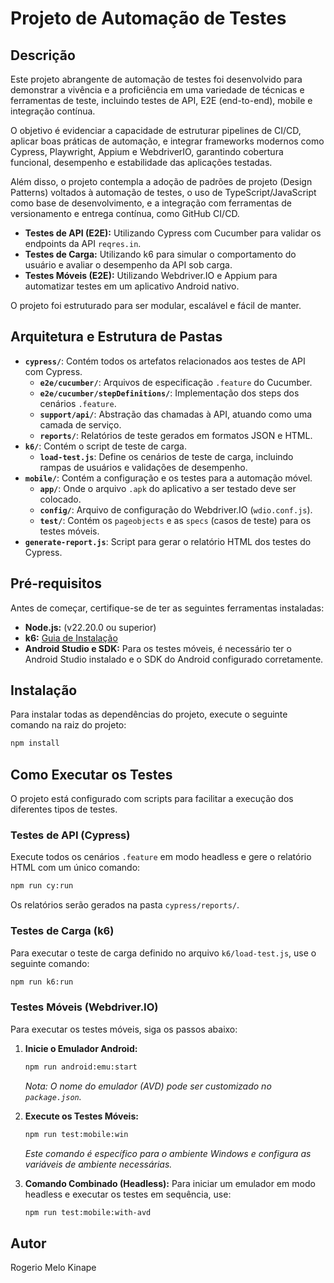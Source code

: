# Projeto de Automação de Testes

## Descrição

Este projeto abrangente de automação de testes foi desenvolvido para demonstrar a vivência e a proficiência em uma variedade de técnicas e ferramentas de teste, incluindo testes de API, E2E (end-to-end), mobile e integração contínua.

O objetivo é evidenciar a capacidade de estruturar pipelines de CI/CD, aplicar boas práticas de automação, e integrar frameworks modernos como Cypress, Playwright, Appium e WebdriverIO, garantindo cobertura funcional, desempenho e estabilidade das aplicações testadas.

Além disso, o projeto contempla a adoção de padrões de projeto (Design Patterns) voltados à automação de testes, o uso de TypeScript/JavaScript como base de desenvolvimento, e a integração com ferramentas de versionamento e entrega contínua, como GitHub CI/CD.

- **Testes de API (E2E):** Utilizando Cypress com Cucumber para validar os endpoints da API `reqres.in`.
- **Testes de Carga:** Utilizando k6 para simular o comportamento do usuário e avaliar o desempenho da API sob carga.
- **Testes Móveis (E2E):** Utilizando Webdriver.IO e Appium para automatizar testes em um aplicativo Android nativo.

O projeto foi estruturado para ser modular, escalável e fácil de manter.

## Arquitetura e Estrutura de Pastas

- **`cypress/`**: Contém todos os artefatos relacionados aos testes de API com Cypress.
  - **`e2e/cucumber/`**: Arquivos de especificação `.feature` do Cucumber.
  - **`e2e/cucumber/stepDefinitions/`**: Implementação dos steps dos cenários `.feature`.
  - **`support/api/`**: Abstração das chamadas à API, atuando como uma camada de serviço.
  - **`reports/`**: Relatórios de teste gerados em formatos JSON e HTML.
- **`k6/`**: Contém o script de teste de carga.
  - **`load-test.js`**: Define os cenários de teste de carga, incluindo rampas de usuários e validações de desempenho.
- **`mobile/`**: Contém a configuração e os testes para a automação móvel.
  - **`app/`**: Onde o arquivo `.apk` do aplicativo a ser testado deve ser colocado.
  - **`config/`**: Arquivo de configuração do Webdriver.IO (`wdio.conf.js`).
  - **`test/`**: Contém os `pageobjects` e as `specs` (casos de teste) para os testes móveis.
- **`generate-report.js`**: Script para gerar o relatório HTML dos testes do Cypress.

## Pré-requisitos

Antes de começar, certifique-se de ter as seguintes ferramentas instaladas:

- **Node.js:** (v22.20.0 ou superior)
- **k6:** [Guia de Instalação](https://k6.io/docs/getting-started/installation/)
- **Android Studio e SDK:** Para os testes móveis, é necessário ter o Android Studio instalado e o SDK do Android configurado corretamente.

## Instalação

Para instalar todas as dependências do projeto, execute o seguinte comando na raiz do projeto:

```bash
npm install
```

## Como Executar os Testes

O projeto está configurado com scripts para facilitar a execução dos diferentes tipos de testes.

### Testes de API (Cypress)

Execute todos os cenários `.feature` em modo headless e gere o relatório HTML com um único comando:

```bash
npm run cy:run
```

Os relatórios serão gerados na pasta `cypress/reports/`.

### Testes de Carga (k6)

Para executar o teste de carga definido no arquivo `k6/load-test.js`, use o seguinte comando:

```bash
npm run k6:run
```

### Testes Móveis (Webdriver.IO)

Para executar os testes móveis, siga os passos abaixo:

1. **Inicie o Emulador Android:**
   ```bash
   npm run android:emu:start
   ```
   *Nota: O nome do emulador (AVD) pode ser customizado no `package.json`.*

2. **Execute os Testes Móveis:**
   ```bash
   npm run test:mobile:win
   ```
   *Este comando é específico para o ambiente Windows e configura as variáveis de ambiente necessárias.*

3. **Comando Combinado (Headless):**
   Para iniciar um emulador em modo headless e executar os testes em sequência, use:
   ```bash
   npm run test:mobile:with-avd
   ```

## Autor

Rogerio Melo Kinape
